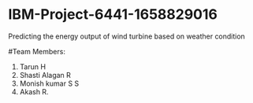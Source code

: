 # IBM-Project-6441-1658829016
Predicting the energy output of wind turbine based on weather condition

#Team Members:
<br>

1. Tarun H
2. Shasti Alagan R
3. Monish kumar S S
4. Akash R.
